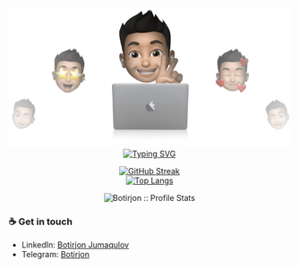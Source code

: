 <p align="center">
<img src="./Botirjon.png" alt="Botirjon"/>
<a href="https://github.com/Botirjon29"><img alt="Typing SVG" src="https://readme-typing-svg.herokuapp.com?font=IBM+Plex+Sans&size=25&duration=4500&color=BCB1F7&center=true&width=500&lines=Hi,+I'm+Botirjon+Jumaqulov+👋;.Net+Enthusiast;Nice+to+meet+you!" /> </a> </p>

<div align="center">

[![GitHub Streak](https://streak-stats.demolab.com/?user=leverow&theme=dark)](https://github.com/leverow/)<br/>
[![Top Langs](https://github-readme-stats.vercel.app/api/top-langs/?username=leverow&text_color=ffffff&text_bold=true&title_color=e3289c&bg_color=2b213a&card_width=495px&hide=html,css)](https://github.com/Botirjon29/)</div>


<p align="center"><img src="https://github-readme-stats.vercel.app/api?username=Botirjon29&show_icons=true&theme=synthwave" alt="Botirjon :: Profile Stats" /></p>

### ☕ Get in touch
- LinkedIn: <a href = "https://www.linkedin.com/in/botirjon29">Botirjon Jumaqulov</a>
- Telegram: <a href = "https://t.me/Botirjon_2909">Botirjon</a>
<br>
